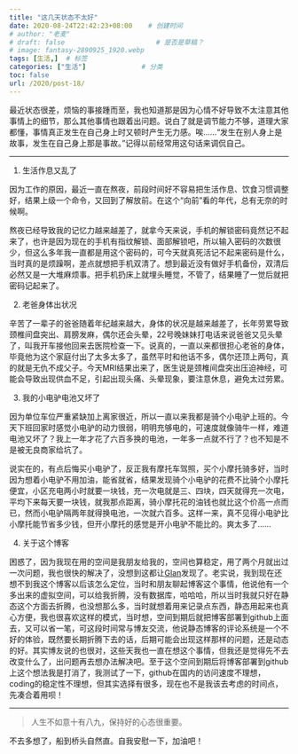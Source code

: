 ```yaml
---
title: "这几天状态不太好"
date: 2020-08-24T22:42:23+08:00    # 创建时间
# author: "老麦"
# draft: false                       # 是否是草稿？
# image: fantasy-2890925_1920.webp
tags: [生活,]  # 标签
categories: ["生活"]              # 分类
toc: false
url: /2020/post-18/
---
```


最近状态很差，烦恼的事接踵而至，我也知道那是因为心情不好导致不太注意其他事情上的细节，那么其他事情也跟着出问题。说白了就是调节能力不够，道理大家都懂，事情真正发生在自己身上时又顿时产生无力感。唉……“发生在别人身上是故事，发生在自己身上那是事故。”记得以前经常用这句话来调侃自己。

------


1. 生活作息又乱了

因为工作的原因，最近一直在熬夜，前段时间好不容易把生活作息、饮食习惯调整好，结果上级一个命令，又回到了解放前。在这个“向前”看的年代，总有无奈的时候啊。

熬夜已经导致我的记忆力越来越差了，就拿今天来说，手机的解锁密码竟然记不起来了，也许是因为现在的手机有指纹解锁、面部解锁吧，所以输入密码的次数很少，但这么多年我一直都是用这个密码的，可今天就真死活记不起来密码是什么，当时真的是烦躁啊，差点就想把手机双清了。想到最近没有做好手机备份，双清后必然又是一大堆麻烦事。把手机扔床上就埋头睡觉，不管了，结果睡了一觉后就把密码记起来了。

2. 老爸身体出状况

辛苦了一辈子的爸爸随着年纪越来越大，身体的状况是越来越差了，长年劳累导致颈椎间盘突出、肩膀发麻，偶尔还会头晕，22号晚妹妹打电话来说爸爸又见头晕了，叫我开车接他回来去医院检查一下。说真的，一直以来都很担心老爸的身体，毕竟他为这个家庭付出了太多太多了，虽然平时和他话不多，偶尔还顶上两句，真的就是无仇不成父子。今天MRI结果出来了，医生说是颈椎间盘突出压迫神经，可能会导致出现供血不足，引起出现头痛、头晕现象，要注意休息，避免太过劳累。

3. 我的小电驴电池又坏了

因为单位车位严重紧缺加上离家很近，所以一直以来我都是骑个小电驴上班的。今天下班回家时感觉小电驴的动力很弱，明明充够电的，可速度就像骑牛一样，难道电池又坏了？我上一年才花了六百多换的电池，一年多一点就不行了？也不知是不是被无良商家给坑了。

说实在的，有点后悔买小电驴了，反正我有摩托车驾照，买个小摩托骑多好，当时因为想着小电驴不用加油，能省就省，结果发现骑个小电驴的花费不比骑个小摩托便宜，小区充电两小时就要一块钱，充一次电就是三、四块，四天就得充一次电，平均下来每天要一块钱，就我那点距离，骑小摩托花的油钱也就比这个价高一点而已，然而小电驴隔两年就得换电池，一次就六百多。这样一来，真不见得小电驴比小摩托能节省多少钱，但开小摩托的感觉是开小电驴不能比的。爽太多了……

4. 关于这个博客

困惑了，因为我现在用的空间是我朋友给我的，空间也算稳定，用了两个月就出过一次问题，我也很快的解决了，没想到这都让<u>Glan</u>发现了。老实说，我到现在还想不到我这个博客以后该怎么定位，当时和朋友聊起博客这个事情，他说他有一个多出来的虚拟空间，可以给我折腾，没有数据库，哈哈哈，所以当时我就只好在静态这个方面去折腾，也没想那么多，当时就想着用来记录点东西，静态用起来也真心方便，我也很喜欢这样的模式，当时想，空间到期后就把博客部署到github上面去，又可以省一笔，可这段时间常与博友交流，他说静态博客的评论系统是一个不好的体验，既然要长期折腾下去的话，后期可能会出现这样那样的问题，还是动态的好。其实博友说的也很对，这些天我也一直在想这个事情，但我还是觉得先不去改变什么了，出问题再去想办法解决吧。至于这个空间到期后将博客部署到github上这个想法我是打消了，我测试了一下，github在国内的访问速度不理想，coding的稳定性不理想，但其实选择有很多，现在也不是我该去考虑的时间点，先凑合着用呗！

------

> 人生不如意十有八九，保持好的心态很重要。

不去多想了，船到桥头自然直。自我安慰一下，加油吧！